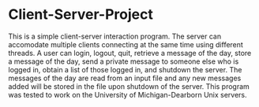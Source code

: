 # Client-Server-Project
 
This is a simple client-server interaction program. The server can accomodate multiple clients
connecting at the same time using different threads. A user can login, logout, quit,
retrieve a message of the day, store a message of the day, send a private message to someone
else who is logged in, obtain a list of those logged in, and shutdown the server. The messages
of the day are read from an input file and any new messages added will be stored in the
file upon shutdown of the server. This program was tested to work on the University
of Michigan-Dearborn Unix servers.